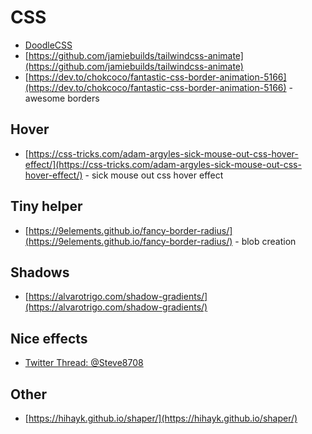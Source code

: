 # CSS

- [DoodleCSS](https://chr15m.github.io/DoodleCSS)
- [https://github.com/jamiebuilds/tailwindcss-animate](https://github.com/jamiebuilds/tailwindcss-animate)
- [https://dev.to/chokcoco/fantastic-css-border-animation-5166](https://dev.to/chokcoco/fantastic-css-border-animation-5166) - awesome borders

## Hover

- [https://css-tricks.com/adam-argyles-sick-mouse-out-css-hover-effect/](https://css-tricks.com/adam-argyles-sick-mouse-out-css-hover-effect/) - sick mouse out css hover effect

## Tiny helper

- [https://9elements.github.io/fancy-border-radius/](https://9elements.github.io/fancy-border-radius/) - blob creation

## Shadows

- [https://alvarotrigo.com/shadow-gradients/](https://alvarotrigo.com/shadow-gradients/)

## Nice effects

- [Twitter Thread: @Steve8708](https://threadreaderapp.com/thread/1546657470604382208.html?s=20&t=s6ofZC9jfti56fnsjTMmPQ)

## Other

- [https://hihayk.github.io/shaper/](https://hihayk.github.io/shaper/)
